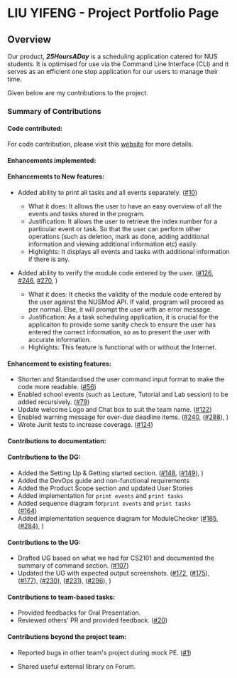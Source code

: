# LIU YIFENG - Project Portfolio Page

## Overview
Our product, **_25HoursADay_** is a scheduling application catered for NUS students. 
It is optimised for use via the Command Line Interface (CLI) and it serves as an efficient one stop application for our users to manage their time. 

Given below are my contributions to the project.

### Summary of Contributions
#### Code contributed:
For code contribution, please visit this [website](https://nus-cs2113-ay2021s1.github.io/tp-dashboard/#breakdown=true&search=liu-yifeng-1&sort=groupTitle&sortWithin=title&since=2020-09-27&timeframe=commit&mergegroup=&groupSelect=groupByRepos&checkedFileTypes=docs~functional-code~test-code~other&tabOpen=true&tabType=authorship&tabAuthor=LIU-YiFeng-1&tabRepo=AY2021S1-CS2113T-T12-2%2Ftp%5Bmaster%5D&authorshipIsMergeGroup=false&authorshipFileTypes=docs~functional-code~test-code~other) 
for more details.

#### Enhancements implemented:
#### Enhancements to New features:
* Added ability to print all tasks and all events separately.
 ([\#10](https://github.com/AY2021S1-CS2113T-T12-2/tp/pull/10))
  * What it does: It allows the user to have an easy overview of all the events and tasks stored in the program.
  * Justification: It allows the user to retrieve the index number for a particular event or task. So that the user can 
                    perform other operations (such as deletion, mark as done, adding additional information and viewing additional information etc) easily.
  * Highlights: It displays all events and tasks with additional information if there is any.
  
 * Added ability to verify the module code entered by the user.
  ([\#126](https://github.com/AY2021S1-CS2113T-T12-2/tp/pull/126),
  [\#246](https://github.com/AY2021S1-CS2113T-T12-2/tp/pull/246),
  [\#270](https://github.com/AY2021S1-CS2113T-T12-2/tp/pull/270),
  )
   * What it does: It checks the validity of the module code entered by the user against the NUSMod API.
   If valid, program will proceed as per normal. Else, it will prompt the user with an error message.
   * Justification: As a task scheduling application, it is crucial for the applicaiton to provide some sanity check to ensure the 
   user has entered the correct information, so as to present the user with accurate information.
   * Highlights: This feature is functional with or without the Internet.
  
#### Enhancement to existing features:
* Shorten and Standardised the user command input format to make the code more readable.
  ([\#56](https://github.com/AY2021S1-CS2113T-T12-2/tp/pull/56))
* Enabled school events (such as Lecture, Tutorial and Lab session) to be added recursively.
  ([\#79](https://github.com/AY2021S1-CS2113T-T12-2/tp/pull/79))
* Update welcome Logo and Chat box to suit the team name.
  ([\#122](https://github.com/AY2021S1-CS2113T-T12-2/tp/pull/122))
* Enabled warning message for over-due deadline items.
  ([\#240](https://github.com/AY2021S1-CS2113T-T12-2/tp/pull/240),
  ([\#288](https://github.com/AY2021S1-CS2113T-T12-2/tp/pull/288)),
  )
* Wrote Junit tests to increase coverage.
  ([\#124](https://github.com/AY2021S1-CS2113T-T12-2/tp/pull/124))
  
#### Contributions to documentation:

#### Contributions to the DG:
* Added the Setting Up & Getting started section.
  ([\#148](https://github.com/AY2021S1-CS2113T-T12-2/tp/pull/148),
  ([\#149](https://github.com/AY2021S1-CS2113T-T12-2/tp/pull/149)),
)
* Added the DevOps guide and non-functional requirements
* Added the Product Scope section and updated User Stories
* Added implementation for `print events` and `print tasks`
* Added sequence diagram for`print events` and `print tasks`  
  ([\#164](https://github.com/AY2021S1-CS2113T-T12-2/tp/pull/149))
* Added implementation sequence diagram for ModuleChecker
  ([\#185](https://github.com/AY2021S1-CS2113T-T12-2/tp/pull/185),
  ([\#284](https://github.com/AY2021S1-CS2113T-T12-2/tp/pull/284)),
  )

#### Contributions to the UG:
* Drafted UG based on what we had for CS2101 and documented the summary of command section.
  ([\#107](https://github.com/AY2021S1-CS2113T-T12-2/tp/pull/107))
* Updated the UG with expected output screenshots.
  ([\#172](https://github.com/AY2021S1-CS2113T-T12-2/tp/pull/172),
  ([\#175](https://github.com/AY2021S1-CS2113T-T12-2/tp/pull/175)),
  ([\#177](https://github.com/AY2021S1-CS2113T-T12-2/tp/pull/177)),
  ([\#230](https://github.com/AY2021S1-CS2113T-T12-2/tp/pull/231)),
  ([\#231](https://github.com/AY2021S1-CS2113T-T12-2/tp/pull/231)),
  ([\#296](https://github.com/AY2021S1-CS2113T-T12-2/tp/pull/296)),
  )

#### Contributions to team-based tasks:
* Provided feedbacks for Oral Presentation.
* Reviewed others' PR and provided feedback.
  ([\#20](https://github.com/AY2021S1-CS2113T-T12-2/tp/pull/20))
 
#### Contributions beyond the project team:
* Reported bugs in other team's project during mock PE.
  ([\#1](https://github.com/AY2021S1-CS2113T-T12-2/tp/pull/107))


* Shared useful external library on Forum.
